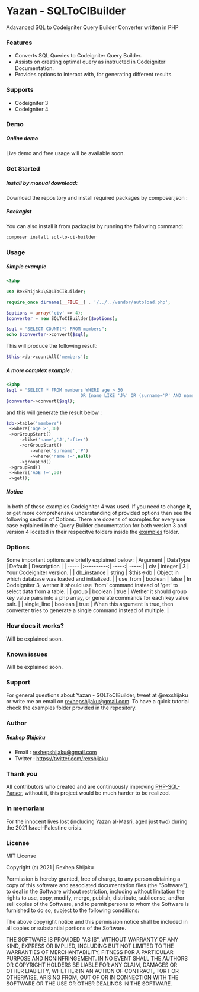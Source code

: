 # Yazan - SQLToCIBuilder
Adavanced SQL to Codeigniter Query Builder Converter written in PHP

### Features
- Converts SQL Queries to Codeigniter Query Builder. 
- Assists on creating optimal query as instructed in Codeigniter Documentation.  
- Provides options to interact with, for generating different results. 

### Supports 
- Codeigniter 3 
- Codeigniter 4 

### Demo

##### Online demo
Live demo and free usage will be available soon.

### Get Started
##### Install by manual download: 
Download the repository and install required packages by composer.json :

##### Packagist
You can also install it from packagist by running the following command:
```html
composer install sql-to-ci-builder
```

### Usage
##### Simple example

```php
<?php

use RexShijaku\SQLToCIBuilder;

require_once dirname(__FILE__) . '/../../vendor/autoload.php';

$options = array('civ' => 4);
$converter = new SQLToCIBuilder($options);

$sql = "SELECT COUNT(*) FROM members";
echo $converter->convert($sql);
```
This will produce the following result: 
```php
$this->db->countAll('members');
```
##### A more complex example :

```php
<?php 
$sql = "SELECT * FROM members WHERE age > 30 
                            OR (name LIKE 'J%' OR (surname='P' AND name IS NOT NULL)) AND AGE !=30";
$converter->convert($sql);
```
and this will generate the result below :
```php
$db->table('members')
 ->where('age >',30)
 ->orGroupStart()
     ->like('name','J','after')
     ->orGroupStart()
         ->where('surname','P')
         ->where('name !=',null)
     ->groupEnd()
 ->groupEnd()
 ->where('AGE !=',30)
 ->get();
```
##### Notice 
In both of these examples Codeigniter 4 was used. If you need to change it, or get more comprehensive understanding of provided options then see the following section of Options.
There are dozens of examples for every use case explained in the Query Builder documentation for both version 3 and version 4 located in their respecitve folders inside the <a href="https://github.com/rexshijaku/ChoiceFilter/tree/master/demo">examples</a> folder.

### Options
Some important options are briefly explained below:
| Argument  | DataType    | Default  | Description |
| ----- |:----------:| -----:| -----:|
| civ  | integer | 3 |  Your Codeigniter version. |
| db_instance  |  string | $this->db | Object in which database was loaded and initialized. |
| use_from |   boolean  | false  | In CodeIgniter 3, wether it should use 'from' command instead of 'get' to select data from a table. |
| group |   boolean | true  | Wether it should group key value pairs into a php array, or generate commands for each key value pair. |
| single_line |  boolean  | true |  When this argument is true, then converter tries to generate a single command instead of multiple. |

### How does it works?
Will be explained soon.

### Known issues
Will be explained soon.

### Support
For general questions about Yazan - SQLToCIBuilder, tweet at @rexshijaku or write me an email on rexhepshijaku@gmail.com.
To have a quick tutorial check the examples folder provided in the repository.

### Author
##### Rexhep Shijaku
 - Email : rexhepshijaku@gmail.com
 - Twitter : https://twitter.com/rexshijaku
 
### Thank you
All contributors who created and are continuously improving <a href="hhttps://github.com/greenlion/PHP-SQL-Parser">PHP-SQL-Parser</a>, without it, this project would be much harder to be realized. 

### In memoriam
For the innocent lives lost (including Yazan al-Masri, aged just two) during the 2021 Israel–Palestine crisis.

### License
MIT License

Copyright (c) 2021 | Rexhep Shijaku

Permission is hereby granted, free of charge, to any person obtaining a copy of this software and associated documentation files (the "Software"), to deal in the Software without restriction, including without limitation the rights to use, copy, modify, merge, publish, distribute, sublicense, and/or sell copies of the Software, and to permit persons to whom the Software is furnished to do so, subject to the following conditions:

The above copyright notice and this permission notice shall be included in all copies or substantial portions of the Software.

THE SOFTWARE IS PROVIDED "AS IS", WITHOUT WARRANTY OF ANY KIND, EXPRESS OR IMPLIED, INCLUDING BUT NOT LIMITED TO THE WARRANTIES OF MERCHANTABILITY, FITNESS FOR A PARTICULAR PURPOSE AND NONINFRINGEMENT. IN NO EVENT SHALL THE AUTHORS OR COPYRIGHT HOLDERS BE LIABLE FOR ANY CLAIM, DAMAGES OR OTHER LIABILITY, WHETHER IN AN ACTION OF CONTRACT, TORT OR OTHERWISE, ARISING FROM, OUT OF OR IN CONNECTION WITH THE SOFTWARE OR THE USE OR OTHER DEALINGS IN THE SOFTWARE.

